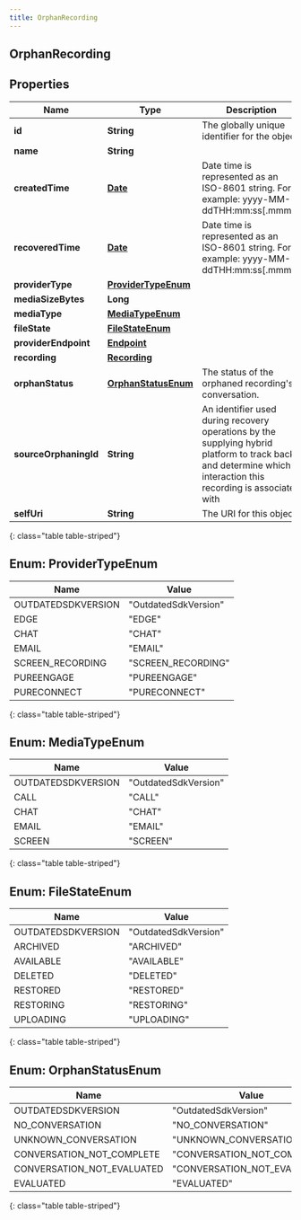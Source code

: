 ```yaml
---
title: OrphanRecording
---
```


## OrphanRecording

## Properties

| Name                  | Type                                               | Description                                                                                                                                                    | Notes      |
| --------------------- | -------------------------------------------------- | -------------------------------------------------------------------------------------------------------------------------------------------------------------- | ---------- |
| **id**                | <!----><!---->**String**<!---->                    | The globally unique identifier for the object.                                                                                                                 | [optional] |
| **name**              | <!----><!---->**String**<!---->                    |                                                                                                                                                                | [optional] |
| **createdTime**       | <!----><!---->[**Date**](Date.md)<!---->           | Date time is represented as an ISO-8601 string. For example: yyyy-MM-ddTHH:mm:ss[.mmm]Z                                                                        | [optional] |
| **recoveredTime**     | <!----><!---->[**Date**](Date.md)<!---->           | Date time is represented as an ISO-8601 string. For example: yyyy-MM-ddTHH:mm:ss[.mmm]Z                                                                        | [optional] |
| **providerType**      | [**ProviderTypeEnum**](#ProviderTypeEnum)<!---->   |                                                                                                                                                                | [optional] |
| **mediaSizeBytes**    | <!----><!---->**Long**<!---->                      |                                                                                                                                                                | [optional] |
| **mediaType**         | [**MediaTypeEnum**](#MediaTypeEnum)<!---->         |                                                                                                                                                                | [optional] |
| **fileState**         | [**FileStateEnum**](#FileStateEnum)<!---->         |                                                                                                                                                                | [optional] |
| **providerEndpoint**  | <!----><!---->[**Endpoint**](Endpoint.md)<!---->   |                                                                                                                                                                | [optional] |
| **recording**         | <!----><!---->[**Recording**](Recording.md)<!----> |                                                                                                                                                                | [optional] |
| **orphanStatus**      | [**OrphanStatusEnum**](#OrphanStatusEnum)<!---->   | The status of the orphaned recording&#39;s conversation.                                                                                                       | [optional] |
| **sourceOrphaningId** | <!----><!---->**String**<!---->                    | An identifier used during recovery operations by the supplying hybrid platform to track back and determine which interaction this recording is associated with | [optional] |
| **selfUri**           | <!----><!---->**String**<!---->                    | The URI for this object                                                                                                                                        | [optional] |

{: class="table table-striped"}

<a name="ProviderTypeEnum"></a>

## Enum: ProviderTypeEnum

| Name               | Value                          |
| ------------------ | ------------------------------ |
| OUTDATEDSDKVERSION | &quot;OutdatedSdkVersion&quot; |
| EDGE               | &quot;EDGE&quot;               |
| CHAT               | &quot;CHAT&quot;               |
| EMAIL              | &quot;EMAIL&quot;              |
| SCREEN_RECORDING   | &quot;SCREEN_RECORDING&quot;   |
| PUREENGAGE         | &quot;PUREENGAGE&quot;         |
| PURECONNECT        | &quot;PURECONNECT&quot;        |

{: class="table table-striped"}

<a name="MediaTypeEnum"></a>

## Enum: MediaTypeEnum

| Name               | Value                          |
| ------------------ | ------------------------------ |
| OUTDATEDSDKVERSION | &quot;OutdatedSdkVersion&quot; |
| CALL               | &quot;CALL&quot;               |
| CHAT               | &quot;CHAT&quot;               |
| EMAIL              | &quot;EMAIL&quot;              |
| SCREEN             | &quot;SCREEN&quot;             |

{: class="table table-striped"}

<a name="FileStateEnum"></a>

## Enum: FileStateEnum

| Name               | Value                          |
| ------------------ | ------------------------------ |
| OUTDATEDSDKVERSION | &quot;OutdatedSdkVersion&quot; |
| ARCHIVED           | &quot;ARCHIVED&quot;           |
| AVAILABLE          | &quot;AVAILABLE&quot;          |
| DELETED            | &quot;DELETED&quot;            |
| RESTORED           | &quot;RESTORED&quot;           |
| RESTORING          | &quot;RESTORING&quot;          |
| UPLOADING          | &quot;UPLOADING&quot;          |

{: class="table table-striped"}

<a name="OrphanStatusEnum"></a>

## Enum: OrphanStatusEnum

| Name                       | Value                                  |
| -------------------------- | -------------------------------------- |
| OUTDATEDSDKVERSION         | &quot;OutdatedSdkVersion&quot;         |
| NO_CONVERSATION            | &quot;NO_CONVERSATION&quot;            |
| UNKNOWN_CONVERSATION       | &quot;UNKNOWN_CONVERSATION&quot;       |
| CONVERSATION_NOT_COMPLETE  | &quot;CONVERSATION_NOT_COMPLETE&quot;  |
| CONVERSATION_NOT_EVALUATED | &quot;CONVERSATION_NOT_EVALUATED&quot; |
| EVALUATED                  | &quot;EVALUATED&quot;                  |

{: class="table table-striped"}
